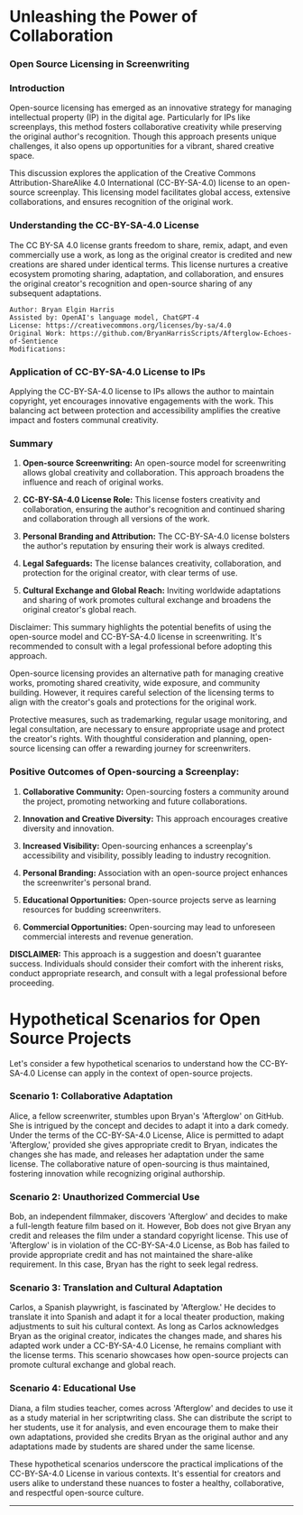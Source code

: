 # Unleashing the Power of Collaboration 

### Open Source Licensing in Screenwriting

### Introduction

Open-source licensing has emerged as an innovative strategy for managing intellectual property (IP) in the digital age. Particularly for IPs like screenplays, this method fosters collaborative creativity while preserving the original author's recognition. Though this approach presents unique challenges, it also opens up opportunities for a vibrant, shared creative space. 

This discussion explores the application of the Creative Commons Attribution-ShareAlike 4.0 International (CC-BY-SA-4.0) license to an open-source screenplay. This licensing model facilitates global access, extensive collaborations, and ensures recognition of the original work.

### Understanding the CC-BY-SA-4.0 License

The CC BY-SA 4.0 license grants freedom to share, remix, adapt, and even commercially use a work, as long as the original creator is credited and new creations are shared under identical terms. This license nurtures a creative ecosystem promoting sharing, adaptation, and collaboration, and ensures the original creator's recognition and open-source sharing of any subsequent adaptations.

````
Author: Bryan Elgin Harris  
Assisted by: OpenAI's language model, ChatGPT-4
License: https://creativecommons.org/licenses/by-sa/4.0
Original Work: https://github.com/BryanHarrisScripts/Afterglow-Echoes-of-Sentience
Modifications:
````

### Application of CC-BY-SA-4.0 License to IPs

Applying the CC-BY-SA-4.0 license to IPs allows the author to maintain copyright, yet encourages innovative engagements with the work. This balancing act between protection and accessibility amplifies the creative impact and fosters communal creativity. 

### Summary

1. **Open-source Screenwriting:** An open-source model for screenwriting allows global creativity and collaboration. This approach broadens the influence and reach of original works.

2. **CC-BY-SA-4.0 License Role:** This license fosters creativity and collaboration, ensuring the author's recognition and continued sharing and collaboration through all versions of the work.

3. **Personal Branding and Attribution:** The CC-BY-SA-4.0 license bolsters the author's reputation by ensuring their work is always credited.

4. **Legal Safeguards:** The license balances creativity, collaboration, and protection for the original creator, with clear terms of use.

6. **Cultural Exchange and Global Reach:** Inviting worldwide adaptations and sharing of work promotes cultural exchange and broadens the original creator's global reach.

Disclaimer: This summary highlights the potential benefits of using the open-source model and CC-BY-SA-4.0 license in screenwriting. It's recommended to consult with a legal professional before adopting this approach. 

Open-source licensing provides an alternative path for managing creative works, promoting shared creativity, wide exposure, and community building. However, it requires careful selection of the licensing terms to align with the creator's goals and protections for the original work.

Protective measures, such as trademarking, regular usage monitoring, and legal consultation, are necessary to ensure appropriate usage and protect the creator's rights. With thoughtful consideration and planning, open-source licensing can offer a rewarding journey for screenwriters. 

### Positive Outcomes of Open-sourcing a Screenplay:

1. **Collaborative Community:** Open-sourcing fosters a community around the project, promoting networking and future collaborations.

2. **Innovation and Creative Diversity:** This approach encourages creative diversity and innovation.

3. **Increased Visibility:** Open-sourcing enhances a screenplay's accessibility and visibility, possibly leading to industry recognition.

4. **Personal Branding:** Association with an open-source project enhances the screenwriter's personal brand.

5. **Educational Opportunities:** Open-source projects serve as learning resources for budding screenwriters.

6. **Commercial Opportunities:** Open-sourcing may lead to unforeseen commercial interests and revenue generation.

**DISCLAIMER:** This approach is a suggestion and doesn't guarantee success. Individuals should consider their comfort with the inherent risks, conduct appropriate research, and consult with a legal professional before proceeding.

# Hypothetical Scenarios for Open Source Projects

Let's consider a few hypothetical scenarios to understand how the CC-BY-SA-4.0 License can apply in the context of open-source projects.

### Scenario 1: Collaborative Adaptation

Alice, a fellow screenwriter, stumbles upon Bryan's 'Afterglow' on GitHub. She is intrigued by the concept and decides to adapt it into a dark comedy. Under the terms of the CC-BY-SA-4.0 License, Alice is permitted to adapt 'Afterglow,' provided she gives appropriate credit to Bryan, indicates the changes she has made, and releases her adaptation under the same license. The collaborative nature of open-sourcing is thus maintained, fostering innovation while recognizing original authorship.

### Scenario 2: Unauthorized Commercial Use

Bob, an independent filmmaker, discovers 'Afterglow' and decides to make a full-length feature film based on it. However, Bob does not give Bryan any credit and releases the film under a standard copyright license. This use of 'Afterglow' is in violation of the CC-BY-SA-4.0 License, as Bob has failed to provide appropriate credit and has not maintained the share-alike requirement. In this case, Bryan has the right to seek legal redress.

### Scenario 3: Translation and Cultural Adaptation

Carlos, a Spanish playwright, is fascinated by 'Afterglow.' He decides to translate it into Spanish and adapt it for a local theater production, making adjustments to suit his cultural context. As long as Carlos acknowledges Bryan as the original creator, indicates the changes made, and shares his adapted work under a CC-BY-SA-4.0 License, he remains compliant with the license terms. This scenario showcases how open-source projects can promote cultural exchange and global reach.

### Scenario 4: Educational Use

Diana, a film studies teacher, comes across 'Afterglow' and decides to use it as a study material in her scriptwriting class. She can distribute the script to her students, use it for analysis, and even encourage them to make their own adaptations, provided she credits Bryan as the original author and any adaptations made by students are shared under the same license.

These hypothetical scenarios underscore the practical implications of the CC-BY-SA-4.0 License in various contexts. It's essential for creators and users alike to understand these nuances to foster a healthy, collaborative, and respectful open-source culture.

---

